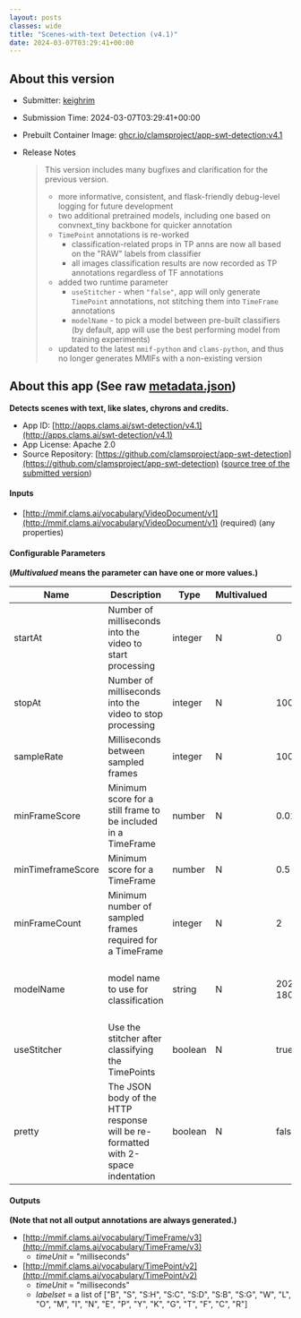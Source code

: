 ```yaml
---
layout: posts
classes: wide
title: "Scenes-with-text Detection (v4.1)"
date: 2024-03-07T03:29:41+00:00
---
```

## About this version

* Submitter: [keighrim](https://github.com/keighrim)
* Submission Time: 2024-03-07T03:29:41+00:00
* Prebuilt Container Image: [ghcr.io/clamsproject/app-swt-detection:v4.1](https://github.com/clamsproject/app-swt-detection/pkgs/container/app-swt-detection/v4.1)
* Release Notes

    > This version includes many bugfixes and clarification for the previous version.  
    > * more informative, consistent, and flask-friendly debug-level logging for future development  
    > * two additional pretrained models, including one based on convnext_tiny backbone for quicker annotation  
    > * `TimePoint` annotations is re-worked  
    >     * classification-related props in TP anns are now all based on the "RAW" labels from classifier  
    >     * all images classification results are now recorded as TP annotations regardless of TF annotations  
    > * added two runtime parameter  
    >     * `useStitcher` - when `"false"`, app will only generate `TimePoint` annotations, not stitching them into `TimeFrame` annotations  
    >     * `modelName` - to pick a model between pre-built classifiers (by default, app will use the best performing model from training experiments)  
    > * updated to the latest `mmif-python` and `clams-python`, and thus no longer generates MMIFs with a non-existing version

## About this app (See raw [metadata.json](metadata.json))

**Detects scenes with text, like slates, chyrons and credits.**

* App ID: [http://apps.clams.ai/swt-detection/v4.1](http://apps.clams.ai/swt-detection/v4.1)
* App License: Apache 2.0
* Source Repository: [https://github.com/clamsproject/app-swt-detection](https://github.com/clamsproject/app-swt-detection) ([source tree of the submitted version](https://github.com/clamsproject/app-swt-detection/tree/v4.1))


#### Inputs
* [http://mmif.clams.ai/vocabulary/VideoDocument/v1](http://mmif.clams.ai/vocabulary/VideoDocument/v1)  (required)
(any properties)


#### Configurable Parameters
**(_Multivalued_ means the parameter can have one or more values.)**

|Name|Description|Type|Multivalued|Default|Choices|
|----|-----------|----|-----------|-------|-------|
|startAt|Number of milliseconds into the video to start processing|integer|N|0||
|stopAt|Number of milliseconds into the video to stop processing|integer|N|10000000||
|sampleRate|Milliseconds between sampled frames|integer|N|1000||
|minFrameScore|Minimum score for a still frame to be included in a TimeFrame|number|N|0.01||
|minTimeframeScore|Minimum score for a TimeFrame|number|N|0.5||
|minFrameCount|Minimum number of sampled frames required for a TimeFrame|integer|N|2||
|modelName|model name to use for classification|string|N|20240126-180026.convnext_lg.kfold_000|**_`20240126-180026.convnext_lg.kfold_000`_**, `20240212-132306.convnext_lg.kfold_000`, `20240212-131937.convnext_tiny.kfold_000`|
|useStitcher|Use the stitcher after classifying the TimePoints|boolean|N|true|`false`, **_`true`_**|
|pretty|The JSON body of the HTTP response will be re-formatted with 2-space indentation|boolean|N|false|**_`false`_**, `true`|


#### Outputs
**(Note that not all output annotations are always generated.)**
* [http://mmif.clams.ai/vocabulary/TimeFrame/v3](http://mmif.clams.ai/vocabulary/TimeFrame/v3) 
    * _timeUnit_ = "milliseconds"
* [http://mmif.clams.ai/vocabulary/TimePoint/v2](http://mmif.clams.ai/vocabulary/TimePoint/v2) 
    * _timeUnit_ = "milliseconds"
    * _labelset_ = a list of ["B", "S", "S:H", "S:C", "S:D", "S:B", "S:G", "W", "L", "O", "M", "I", "N", "E", "P", "Y", "K", "G", "T", "F", "C", "R"]
